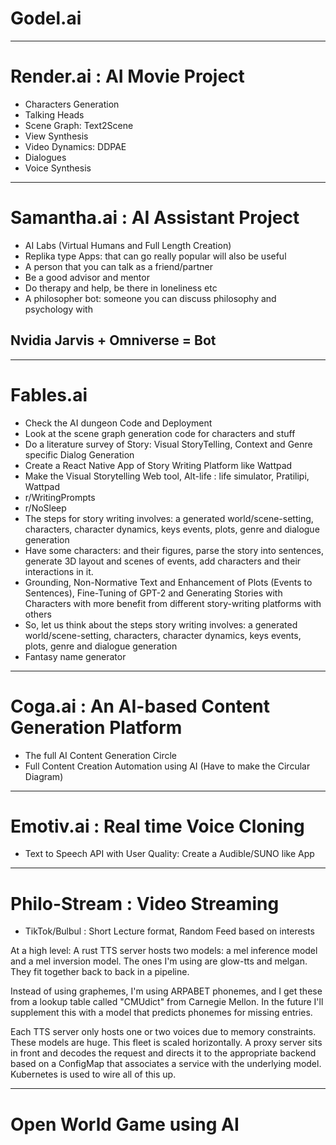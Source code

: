 # Godel.ai

---

# Render.ai : AI Movie Project

- Characters Generation
- Talking Heads
- Scene Graph: Text2Scene
- View Synthesis
- Video Dynamics: DDPAE
- Dialogues
- Voice Synthesis

---

# Samantha.ai : AI Assistant Project

- AI Labs (Virtual Humans and Full Length Creation)
- Replika type Apps: that can go really popular will also be useful
- A person that you can talk as a friend/partner
- Be a good advisor and mentor
- Do therapy and help, be there in loneliness etc
- A philosopher bot: someone you can discuss philosophy and psychology with

## Nvidia Jarvis + Omniverse = Bot

---

# Fables.ai

- Check the AI dungeon Code and Deployment
- Look at the scene graph generation code for characters and stuff
- Do a literature survey of Story: Visual StoryTelling, Context and Genre specific Dialog Generation
- Create a React Native App of Story Writing Platform like Wattpad
- Make the Visual Storytelling Web tool, Alt-life : life simulator, Pratilipi, Wattpad
- r/WritingPrompts
- r/NoSleep
- The steps for story writing involves: a generated world/scene-setting, characters, character dynamics, keys events, plots, genre and dialogue generation
- Have some characters: and their figures, parse the story into sentences, generate 3D layout and scenes of events, add characters and their interactions in it.
- Grounding, Non-Normative Text and Enhancement of Plots (Events to Sentences), Fine-Tuning of GPT-2 and Generating Stories with Characters with more benefit from different story-writing platforms with others
- So, let us think about the steps story writing involves: a generated world/scene-setting, characters, character dynamics, keys events, plots, genre and dialogue generation
- Fantasy name generator

---

# Coga.ai : An AI-based Content Generation Platform

- The full AI Content Generation Circle
- Full Content Creation Automation using AI (Have to make the Circular Diagram)

---

# Emotiv.ai : Real time Voice Cloning

- Text to Speech API with User Quality: Create a Audible/SUNO like App

---

# Philo-Stream : Video Streaming

- TikTok/Bulbul : Short Lecture format, Random Feed based on interests

At a high level:
A rust TTS server hosts two models: a mel inference model and a mel inversion model. The ones I'm using are glow-tts and melgan. They fit together back to back in a pipeline.

Instead of using graphemes, I'm using ARPABET phonemes, and I get these from a lookup table called "CMUdict" from Carnegie Mellon. In the future I'll supplement this with a model that predicts phonemes for missing entries.

Each TTS server only hosts one or two voices due to memory constraints. These models are huge. This fleet is scaled horizontally. A proxy server sits in front and decodes the request and directs it to the appropriate backend based on a ConfigMap that associates a service with the underlying model. Kubernetes is used to wire all of this up.

---

# Open World Game using AI
